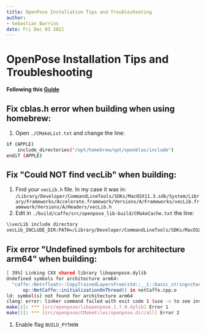 ```yaml
---
title: OpenPose Installation Tips and Troubleshooting
author: 
- Sebastian Barrios 
date: Fri Dec 03 2021
---
```

# OpenPose Installation Tips and Troubleshooting

**Following this [Guide](https://medium.com/@alok.gandhi2002/build-openpose-with-without-gpu-support-for-macos-catalina-10-15-6-8fb936c9ab05)**

## Fix cblas.h error when building when using homebrew:

1. Open `./CMakeList.txt` and change the line:
```bash
if (APPLE)
    include_directories("/opt/homebrew/opt/openblas/include")
endif (APPLE)
```

## Fix "Could NOT find vecLib" when building:

1. Find your `vecLib.h` file. In my case it was in: `/Library/Developer/CommandLineTools/SDKs/MacOSX11.3.sdk/System/Library/Frameworks/Accelerate.framework/Versions/A/Frameworks/vecLib.framework/Versions/A/Headers/vecLib.h`
2. Edit in `./build/caffe/src/openpose_lib-build/CMakeCache.txt` the line:
```bash
\\vecLib include directory
vecLib_INCLUDE_DIR:PATH=/Library/Developer/CommandLineTools/SDKs/MacOSX11.3.sdk/System/Library/Frameworks/Accelerate.framework/Versions/A/Frameworks/vecLib.framework/Versions/A/Headers/
```

## Fix error  "Undefined symbols for architecture arm64" when building:
```bash
[ 39%] Linking CXX shared library libopenpose.dylib
Undefined symbols for architecture arm64:
  "caffe::Net<float>::CopyTrainedLayersFrom(std::__1::basic_string<char, std::__1::char_traits<char>, std::__1::allocator<char> >)", referenced from:
      op::NetCaffe::initializationOnThread() in netCaffe.cpp.o
ld: symbol(s) not found for architecture arm64
clang: error: linker command failed with exit code 1 (use -v to see invocation)
make[2]: *** [src/openpose/libopenpose.1.7.0.dylib] Error 1
make[1]: *** [src/openpose/CMakeFiles/openpose.dir/all] Error 2
```
1. Enable flag `BUILD_PYTHON` 